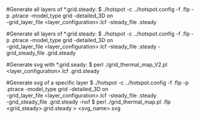 
#Generate all layers of *.grid.steady:
$ ./hotspot -c ../hotspot.config -f <random>.flp -p <powertrace>.ptrace -model_type grid -detailed_3D on \
  -grid_layer_file <layer_configuration>.lcf -steady_file <steadyfile>.steady 

#Generate all layers of *.grid.steady:
$ ./hotspot -c ../hotspot.config -f <random>.flp -p <powertrace>.ptrace -model_type grid -detailed_3D on \
  -grid_layer_file <layer_configuration>.lcf -steady_file <steadyfile>.steady -grid_steady_file <random>.grid.steady

#Generate svg with *.grid.seady:
$ perl ./grid_thermal_map_V2.pl <layer_configuration>.lcf <random>.grid.steady

#Generate svg of a specific layer 
$ ./hotspot -c ../hotspot.config -f <random>.flp -p <powertrace>.ptrace -model_type grid -detailed_3D on \
  -grid_layer_file <layer_configuration>.lcf -steady_file <steadyfile>.steady \
  -grid_steady_file <random>.grid.steady -nof <the number specified in lcf>
$ perl ./grid_thermal_map.pl <flooplan>.flp <grid_steady>.grid.steady > <svg_name>.svg
